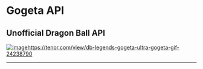 # Gogeta API
Unofficial Dragon Ball API
----------------------------------------


[![image](https://github.com/mind-set09/GogetaAPI/assets/141085830/d6e24370-ad51-4695-aafc-a654b144addd)](https://tenor.com/view/db-legends-gogeta-ultra-gogeta-gif-24238790)https://tenor.com/view/db-legends-gogeta-ultra-gogeta-gif-24238790


----------------------------------------
